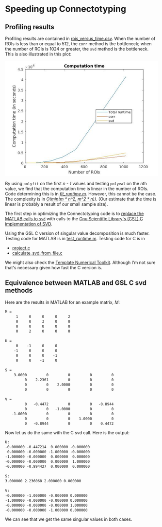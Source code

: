 # Speeding up Connectotyping

## Profiling results

Profiling results are contained in 
[rois_versus_time.csv](./rois_versus_time.csv).  When the number of ROIs is less than or equal to 512, the `corr` method is 
the bottleneck; when the number of ROIs is 1024 or greater, the `svd` 
method is the bottleneck. This is also illustrated in this plot:

![plot of runtime](rois_v_computation_time.jpg)

By using `polyfit` on the first <i>n - 1</i> values and testing `polyval`
on the <i>n</i>th value, we find that the computation time is linear in the 
number of ROIs.  Code determining this is in [*fit_runtime.m*](./fit_runtime.m).  However, this cannot be the case.  The complexity is in 
[<i>O(min(m * n^2, m^2 * n))</i>](https://mathoverflow.net/a/221216/33176).  (Our estimate that the time is linear is probably a result of our small sample size). 

The first step in optimizing the Connectotyping code is to [replace the MATLAB
calls to `svd`](https://www.mathworks.com/help/coder/ug/call-cc-code-from-matlab-code.html#mw_1395a54a-5181-430b-bbca-5f58882527d5) with calls to the [Gnu Scientific Library's (GSL) C implementation
of SVD](https://www.gnu.org/software/gsl/doc/html/linalg.html#singular-value-decomposition).

Using the GSL C version of singular value decomposition is much faster.  Testing code for MATLAB is in [test_runtime.m](test_runtime.m).  Testing code for C is in

* [project.c](../../src/c/src/project.c)
* [calculate_svd_from_file.c](../../src/c/src/calculate_svd_from_file.c)

We might also check the [Template Numerical Toolkit](https://math.nist.gov/tnt/).  Although I'm not sure that's necessary given how fast the C version is.

## Equivalence between MATLAB and GSL C svd methods

Here are the results in MATLAB for an example matrix, *M*:

    M = 
         1     0     0     0     2
         0     0     3     0     0
         0     0     0     0     0
         0     2     0     0     0

    U = 
         0    -1     0     0
        -1     0     0     0
         0     0     0    -1
         0     0    -1     0

    S = 
        3.0000         0         0         0         0
             0    2.2361         0         0         0
             0         0    2.0000         0         0
             0         0         0         0         0

    V = 
             0   -0.4472         0         0   -0.8944
             0         0   -1.0000         0         0
       -1.0000         0         0         0         0
             0         0         0    1.0000         0
             0   -0.8944         0         0    0.4472

Now let us do the same with the C svd call.  Here is the output:

    U:
    -0.000000 -0.447214  0.000000 -0.000000 
     0.000000 -0.000000 -1.000000 -0.000000 
    -1.000000 -0.000000  0.000000  0.000000 
    -0.000000 -0.000000  0.000000  1.000000 
    -0.000000 -0.894427  0.000000  0.000000 

    S:
    3.000000 2.236068 2.000000 0.000000 
    
    V:
    -0.000000 -1.000000 -0.000000 0.000000 
    -1.000000 -0.000000 -0.000000 0.000000 
    -0.000000 -0.000000 -0.000000 1.000000 
    -0.000000 -0.000000 -1.000000 0.000000 
    
We can see that we get the same singular values in both cases.
